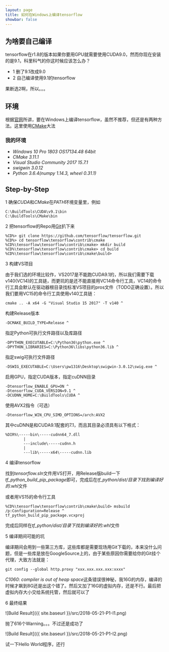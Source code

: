 ```yaml
---
layout: page
title: 如何在Windows上编译tensorflow
showbar: false
---
```


## 为啥要自己编译

tensorflow在r1.8的版本如果你要用GPU就需要使用CUDA9.0，然而你现在安装的是9.1，科里科气的你这时候应该怎么办？

- 1 删了9.1改成9.0
- 2 自己编译使用9.1的tensorflow

果断选2啊，所以。。。

## 环境

根据[官网](https://www.tensorflow.org/install/install_sources)所讲，要在Windows上编译tensorflow，虽然不推荐，但还是有两种方法。这里使用[CMake](https://github.com/tensorflow/tensorflow/tree/master/tensorflow/contrib/cmake)大法

### 我的环境

- *Windows 10 Pro 1803 OS17134.48 64bit*
- *CMake 3.11.1*
- *Visual Studio Community 2017 15.7.1*
- *swigwin 3.0.12*
- *Python 3.6.4(numpy 1.14.3, wheel 0.31.1)*

## Step-by-Step

1 确保*CUDA*和*CMake*在*PATH*环境变量里，例如

```
C:\BuildTools\CUDA\v9.1\bin
C:\BuildTools\CMake\bin
```

2 把tensorflow的Repo用[Git](https://git-scm.com)扒下来

```
%CD%> git clone https://github.com/tensorflow/tensorflow.git
%CD%> cd tensorflow\tensorflow\contrib\cmake
%CD%\tensorflow\tensorflow\contrib\cmake> mkdir build
%CD%\tensorflow\tensorflow\contrib\cmake> cd build
%CD%\tensorflow\tensorflow\contrib\cmake\build>
```

3 构建VS项目

由于我们选的环境比较作，VS2017是不能跑CUDA9.1的，所以我们需要下载v140(VC14)的工具链，而更坑的是还不能直接用VC14命令行工具，VC14的命令行工具会默认在驱动器根目录找标准VS项目的pros文件（TODO正确设置）。所以我们要用VC15的命令行工具使用v140工具链：

```
cmake .. -A x64 -G "Visual Studio 15 2017" -T v140 ^
```

构建Release版本

```
-DCMAKE_BUILD_TYPE=Release ^
```

指定Python可执行文件路径以及库路径

```
-DPYTHON_EXECUTABLE=C:\Python36\python.exe ^
-DPYTHON_LIBRARIES=C:\Python36\libs\python36.lib ^
```

指定swig可执行文件路径

```
-DSWIG_EXECUTABLE=C:\Users\pw1316\Desktop\swigwin-3.0.12\swig.exe ^
```

启用GPU，指定CUDA版本，指定cuDNN目录

```
-Dtensorflow_ENABLE_GPU=ON ^
-Dtensorflow_CUDA_VERSION=9.1 ^
-DCUDNN_HOME=C:\BuildTools\CUDA ^
```

使用AVX2指令（可选）

```
-Dtensorflow_WIN_CPU_SIMD_OPTIONS=/arch:AVX2
```

其中cuDNN是和CUDA9.1配套的7.1，而且其目录必须具有以下格式：

```
%DIR%\-----bin\-----cudnn64_7.dll
        |
        ---include\-----cudnn.h
        |
        ---lib\-----x64\-----cudnn.lib
```

4 编译tensorflow

找到*tensorflow.sln*文件用VS打开，用Release版build一下*tf_python_build_pip_package*即可，完成后在*tf_python/dist/*目录下找到编译好的*.whl*文件

或者用VS15的命令行工具

```
%CD%\tensorflow\tensorflow\contrib\cmake\build> msbuild /p:Configuration=Release ^
tf_python_build_pip_package.vcxproj
```

完成后同样在*tf_python/dist/*目录下找到编译好的*.whl*文件

5 编译期间可能的坑

编译期间会用到一些第三方库，这些库都是需要现场用Git下载的，本来没什么问题，但是一些库是放在GoogleSource上的，由于某些原因你需要给你的Git挂个代理，大致方法就是：

```
git config --global http.proxy "xxx.xxx.xxx.xxx:xxxx"
```

*C1060: compiler is out of heap space*这条错误很神秘，我16G的内存，编译的时候才飙到8G还是出这个错了。然后又加了16G的虚拟内存，还是不行。最后把虚拟内存大小交给系统托管，然后就可以了

6 最终结果

![Build Result]({{ site.baseurl }}/src/2018-05-21-P1-I1.png)

抛了616个Warning。。。不过还是成功了

![Build Result]({{ site.baseurl }}/src/2018-05-21-P1-I2.png)

试一下Hello World程序，还行
